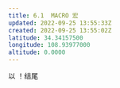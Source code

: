 ```yaml
---
title: 6.1  MACRO 宏
updated: 2022-09-25 13:55:33Z
created: 2022-09-25 13:55:02Z
latitude: 34.34157500
longitude: 108.93977000
altitude: 0.0000
---
```


以 ！结尾
